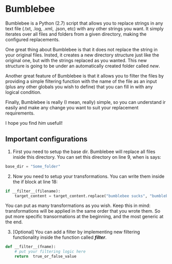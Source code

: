 Bumblebee
=========

Bumblebee is a Python (2.7) script that allows you to replace strings in any text file (.txt, .log, .xml, .json, etc) with any other strings you want.
It simply iterates over all files and folders from a given directory, making the configured replacements.

One great thing about Bumblebee is that it does not replace the string in your original files. Insted, it creates a new directory structure just like the original one, but with the strings replaced as you wanted. This new structure is going to be under an automatically created folder called *new*.

Another great feature of Bumblebee is that it allows you to filter the files by providing a simple filtering function with the name of the file as an input (plus any other globals you wish to define) that you can fill in with any logical condition.

Finally, Bumblebee is really (I mean, really) simple, so you can understand ir easily and make any change you want to suit your replacement requirements.

I hope you find *him* usefull!

Important configurations
--------------------------

1) First you need to setup the base dir. Bumblebee will replace all files inside this directory. You can set this directory on line 9, when is says:

```python
base_dir = "Some_folder"
```

2) Now you need to setup your transformations. You can write them inside the if block at line 18:

```python
if __filter__(filename):
    target_content = target_content.replace("bumblebee sucks", "bumblebee rules!")
```

You can put as many transformations as you wish. Keep this in mind: transformations will be applied in the same order that you wrote them. So put more specific transormations at the beginning, and the most generic at the end.

3) [Optional] You can add a filter by implementing new filtering functionality inside the function called *__filter__*.

```python
def __filter__(fname):
    # put your filtering logic here
    return  true_or_false_value
```
